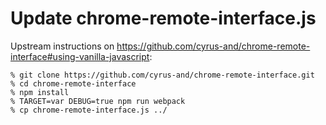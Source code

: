 Update chrome-remote-interface.js
=================================

Upstream instructions on
https://github.com/cyrus-and/chrome-remote-interface#using-vanilla-javascript:

	% git clone https://github.com/cyrus-and/chrome-remote-interface.git
	% cd chrome-remote-interface
	% npm install
	% TARGET=var DEBUG=true npm run webpack
	% cp chrome-remote-interface.js ../

